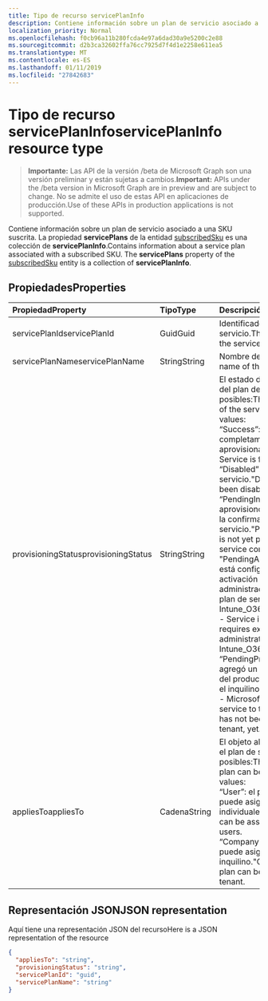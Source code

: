 ```yaml
---
title: Tipo de recurso servicePlanInfo
description: Contiene información sobre un plan de servicio asociado a una SKU suscrita. La propiedad **servicePlans** de la entidad subscribedSku es una colección de **servicePlanInfo**.
localization_priority: Normal
ms.openlocfilehash: f0cb96a11b280fcda4e97a6dad30a9e5200c2e88
ms.sourcegitcommit: d2b3ca32602ffa76cc7925d7f4d1e2258e611ea5
ms.translationtype: MT
ms.contentlocale: es-ES
ms.lasthandoff: 01/11/2019
ms.locfileid: "27842683"
---
```

# <a name="serviceplaninfo-resource-type"></a><span data-ttu-id="161eb-104">Tipo de recurso servicePlanInfo</span><span class="sxs-lookup"><span data-stu-id="161eb-104">servicePlanInfo resource type</span></span>

> <span data-ttu-id="161eb-105">**Importante:** Las API de la versión /beta de Microsoft Graph son una versión preliminar y están sujetas a cambios.</span><span class="sxs-lookup"><span data-stu-id="161eb-105">**Important:** APIs under the /beta version in Microsoft Graph are in preview and are subject to change.</span></span> <span data-ttu-id="161eb-106">No se admite el uso de estas API en aplicaciones de producción.</span><span class="sxs-lookup"><span data-stu-id="161eb-106">Use of these APIs in production applications is not supported.</span></span>

<span data-ttu-id="161eb-p103">Contiene información sobre un plan de servicio asociado a una SKU suscrita. La propiedad **servicePlans** de la entidad [subscribedSku](subscribedsku.md) es una colección de **servicePlanInfo**.</span><span class="sxs-lookup"><span data-stu-id="161eb-p103">Contains information about a service plan associated with a subscribed SKU. The **servicePlans** property of the [subscribedSku](subscribedsku.md) entity is a collection of **servicePlanInfo**.</span></span>


## <a name="properties"></a><span data-ttu-id="161eb-109">Propiedades</span><span class="sxs-lookup"><span data-stu-id="161eb-109">Properties</span></span>
| <span data-ttu-id="161eb-110">Propiedad</span><span class="sxs-lookup"><span data-stu-id="161eb-110">Property</span></span>     | <span data-ttu-id="161eb-111">Tipo</span><span class="sxs-lookup"><span data-stu-id="161eb-111">Type</span></span>   |<span data-ttu-id="161eb-112">Descripción</span><span class="sxs-lookup"><span data-stu-id="161eb-112">Description</span></span>|
|:---------------|:--------|:----------|
|<span data-ttu-id="161eb-113">servicePlanId</span><span class="sxs-lookup"><span data-stu-id="161eb-113">servicePlanId</span></span>|<span data-ttu-id="161eb-114">Guid</span><span class="sxs-lookup"><span data-stu-id="161eb-114">Guid</span></span>|<span data-ttu-id="161eb-115">Identificador único del plan de servicio.</span><span class="sxs-lookup"><span data-stu-id="161eb-115">The unique identifier of the service plan.</span></span>|
|<span data-ttu-id="161eb-116">servicePlanName</span><span class="sxs-lookup"><span data-stu-id="161eb-116">servicePlanName</span></span>|<span data-ttu-id="161eb-117">String</span><span class="sxs-lookup"><span data-stu-id="161eb-117">String</span></span>|<span data-ttu-id="161eb-118">Nombre del plan de servicio.</span><span class="sxs-lookup"><span data-stu-id="161eb-118">The name of the service plan.</span></span>|
|<span data-ttu-id="161eb-119">provisioningStatus</span><span class="sxs-lookup"><span data-stu-id="161eb-119">provisioningStatus</span></span>|<span data-ttu-id="161eb-120">String</span><span class="sxs-lookup"><span data-stu-id="161eb-120">String</span></span>|<span data-ttu-id="161eb-p104">El estado de aprovisionamiento del plan de servicio. Valores posibles:</span><span class="sxs-lookup"><span data-stu-id="161eb-p104">The provisioning status of the service plan. Possible values:</span></span><br/><span data-ttu-id="161eb-123">“Success”: el servicio está completamente aprovisionado.</span><span class="sxs-lookup"><span data-stu-id="161eb-123">"Success" - Service is fully provisioned.</span></span><br/><span data-ttu-id="161eb-124">“Disabled”: se deshabilitó el servicio.</span><span class="sxs-lookup"><span data-stu-id="161eb-124">"Disabled" - Service has been disabled.</span></span><br/><span data-ttu-id="161eb-125">“PendingInput”: aún no se aprovisionó el servicio; esperando la confirmación del servicio.</span><span class="sxs-lookup"><span data-stu-id="161eb-125">"PendingInput" - Service is not yet provisioned; awaiting service confirmation.</span></span><br/><span data-ttu-id="161eb-126">"PendingActivation" - servicio está configurado, pero requiere la activación explícita por el administrador (por ejemplo, el plan de servicio Intune_O365).</span><span class="sxs-lookup"><span data-stu-id="161eb-126">"PendingActivation" - Service is provisioned but requires explicit activation by administrator (for example, Intune_O365 service plan).</span></span><br/><span data-ttu-id="161eb-127">“PendingProvisioning”: Microsoft agregó un nuevo servicio al SKU del producto y aún no se activó en el inquilino.</span><span class="sxs-lookup"><span data-stu-id="161eb-127">"PendingProvisioning" - Microsoft has added a new service to the product SKU and it has not been activated in the tenant, yet.</span></span>|
|<span data-ttu-id="161eb-128">appliesTo</span><span class="sxs-lookup"><span data-stu-id="161eb-128">appliesTo</span></span>|<span data-ttu-id="161eb-129">Cadena</span><span class="sxs-lookup"><span data-stu-id="161eb-129">String</span></span>|<span data-ttu-id="161eb-p105">El objeto al que se puede asignar el plan de servicio. Valores posibles:</span><span class="sxs-lookup"><span data-stu-id="161eb-p105">The object the service plan can be assigned to. Possible values:</span></span><br/><span data-ttu-id="161eb-132">“User”: el plan de servicio se puede asignar a usuarios individuales.</span><span class="sxs-lookup"><span data-stu-id="161eb-132">"User" - service plan can be assigned to individual users.</span></span><br/><span data-ttu-id="161eb-133">“Company”: el plan de servicio se puede asignar a todo el inquilino.</span><span class="sxs-lookup"><span data-stu-id="161eb-133">"Company" - service plan can be assigned to the entire tenant.</span></span>|

## <a name="json-representation"></a><span data-ttu-id="161eb-134">Representación JSON</span><span class="sxs-lookup"><span data-stu-id="161eb-134">JSON representation</span></span>

<span data-ttu-id="161eb-135">Aquí tiene una representación JSON del recurso</span><span class="sxs-lookup"><span data-stu-id="161eb-135">Here is a JSON representation of the resource</span></span>

<!-- {
  "blockType": "resource",
  "optionalProperties": [

  ],
  "@odata.type": "microsoft.graph.servicePlanInfo"
}-->

```json
{
  "appliesTo": "string",
  "provisioningStatus": "string",
  "servicePlanId": "guid",
  "servicePlanName": "string"
}

```

<!-- uuid: 8fcb5dbc-d5aa-4681-8e31-b001d5168d79
2015-10-25 14:57:30 UTC -->
<!-- {
  "type": "#page.annotation",
  "description": "servicePlanInfo resource",
  "keywords": "",
  "section": "documentation",
  "tocPath": ""
}-->
